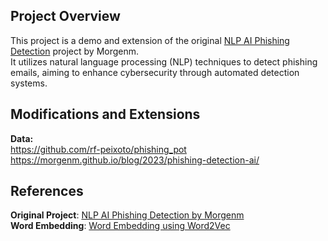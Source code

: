 ## Project Overview
This project is a demo and extension of the original [NLP AI Phishing Detection](https://github.com/morgenm/nlp-ai-phishing) project by Morgenm.  
It utilizes natural language processing (NLP) techniques to detect phishing emails, aiming to enhance cybersecurity through automated detection systems.  

## Modifications and Extensions
**Data:**    
https://github.com/rf-peixoto/phishing_pot  
https://morgenm.github.io/blog/2023/phishing-detection-ai/  
## References
**Original Project**: [NLP AI Phishing Detection by Morgenm](https://morgenm.github.io/blog/2023/phishing-detection-ai/)  
**Word Embedding**: [Word Embedding using Word2Vec](https://www.geeksforgeeks.org/python-word-embedding-using-word2vec/)  
